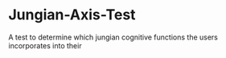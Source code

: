 # Jungian-Axis-Test
A test to determine which jungian cognitive functions the users incorporates into their 
